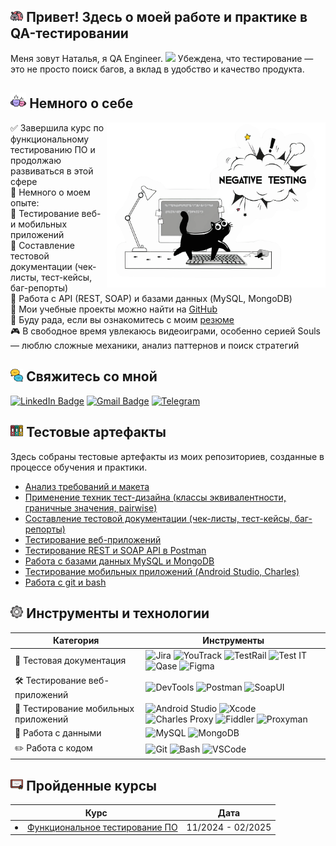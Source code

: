 
<h2><img width="4%" src="https://github.com/TaranenkoNatalia/TaranenkoNatalia/blob/main/attachments/ladybug.png"> Привет! Здесь о моей работе и практике в QA-тестировании </h2>
<p>Меня зовут Наталья, я QA Engineer. <img src="https://media.giphy.com/media/WUlplcMpOCEmTGBtBW/giphy.gif" width="30">    
Убеждена, что тестирование — это не просто поиск багов, а вклад в удобство и качество продукта.</p> 

### <h2> <img width="5%" src="https://github.com/TaranenkoNatalia/TaranenkoNatalia/blob/main/attachments/coffee.png">   Немного о себе</h2>
<img align="right" src="https://github.com/TaranenkoNatalia/TaranenkoNatalia/blob/main/attachments/negativetesting.png" width="350"> 

✅ Завершила курс по функциональному тестированию ПО и продолжаю развиваться в этой сфере   
📌 Немного о моем опыте:   
🔹 Тестирование веб- и мобильных приложений  
🔹 Составление тестовой документации (чек-листы, тест-кейсы, баг-репорты)   
🔹 Работа с API (REST, SOAP) и базами данных (MySQL, MongoDB)  
📂 Мои учебные проекты можно найти на [GitHub](#тестовые-артефакты)   
📄 Буду рада, если вы ознакомитесь с моим [резюме](https://drive.google.com/file/d/17hLDUg8vZikjEJfMa-6EJSC_k0NpqeU3/view?usp=sharing)  
🎮  В свободное время увлекаюсь видеоиграми, особенно серией Souls — люблю сложные механики, анализ паттернов и поиск стратегий 

### <h2> <img width="4%" src="https://github.com/TaranenkoNatalia/TaranenkoNatalia/blob/main/attachments/chat.png">  Свяжитесь со мной</h2>
[![LinkedIn Badge](https://img.shields.io/badge/-linkedin-blue?style=flat&logo=LinkedIn&logoColor=white)](https://www.linkedin.com/in/nataliataranenko/)
[![Gmail Badge](https://img.shields.io/badge/-Gmail-red?style=flat&logo=Gmail&logoColor=white)](mailto:nataliataranenko.work@gmail.com) [![Telegram](https://img.shields.io/badge/-Telegram-blue?style=flat&logo=telegram&logoColor=white)](https://t.me/natalkoos)

### <h2 id="тестовые-артефакты"> <img width="4%" src="https://github.com/TaranenkoNatalia/TaranenkoNatalia/blob/main/attachments/archives.png"> Тестовые артефакты</h2>

Здесь собраны тестовые артефакты из моих репозиториев, созданные в процессе обучения и практики.
 <ul>
<li>  <a href="https://github.com/TaranenkoNatalia/theory">Анализ требований и макета</a>  </li>
<li>  <a href="https://github.com/TaranenkoNatalia/design">Применение техник тест-дизайна (классы эквивалентности, граничные значения, pairwise)</a>  </li>
<li>  <a href="https://github.com/TaranenkoNatalia/docs">Составление тестовой документации (чек-листы, тест-кейсы, баг-репорты)</a>  </li>
<li>  <a href="https://github.com/TaranenkoNatalia/web">Тестирование веб-приложений</a>  </li>
<li>  <a href="https://github.com/TaranenkoNatalia/api">Тестирование REST и SOAP API в Postman </a>   </li>
<li> <a href="https://github.com/TaranenkoNatalia/database">Работа с базами данных MySQL и MongoDB</a>   </li>
<li>  <a href="https://github.com/TaranenkoNatalia/mobile"> Тестирование мобильных приложений (Android Studio, Charles)</a>   </li>
<li> <a href="https://github.com/TaranenkoNatalia/git_bash">Работа с git и bash</a>  </li>
</ul>

### <h2> <img width="4%" src="https://github.com/TaranenkoNatalia/TaranenkoNatalia/blob/main/attachments/cogwheel.png">   Инструменты и технологии</h2>

| Категория | Инструменты |
|-----------|------------|
| 📄 Тестовая документация | ![Jira](https://img.shields.io/badge/-Jira-0052CC?style=flat-square&logo=jira&logoColor=white) ![YouTrack](https://img.shields.io/badge/-YouTrack-CC317C?style=flat-square&logo=youtrack&logoColor=white) ![TestRail](https://img.shields.io/badge/-TestRail-00A300?style=flat-square) ![Test IT](https://img.shields.io/badge/-Test_IT-0052CC?style=flat-square&color=0052CC&logoColor=white) ![Qase](https://img.shields.io/badge/-Qase-232F3E?style=flat-square) ![Figma](https://img.shields.io/badge/-Figma-F24E1E?style=flat-square&logo=figma&logoColor=white) |
| 🛠 Тестирование веб-приложений | ![DevTools](https://img.shields.io/badge/-DevTools-4285F4?style=flat-square&logo=googlechrome&logoColor=white) ![Postman](https://img.shields.io/badge/-Postman-FF6C37?style=flat-square&logo=postman&logoColor=white) ![SoapUI](https://img.shields.io/badge/-SoapUI-6DB33F?style=flat-square) |
| 📱 Тестирование мобильных приложений | ![Android Studio](https://img.shields.io/badge/-Android_Studio-3DDC84?style=flat-square&logo=androidstudio&logoColor=white) ![Xcode](https://img.shields.io/badge/-Xcode-1575F9?style=flat-square&logo=xcode&logoColor=white) ![Charles Proxy](https://img.shields.io/badge/-Charles_Proxy-555555?style=flat-square) ![Fiddler](https://img.shields.io/badge/-Fiddler-008000?style=flat-square) ![Proxyman](https://img.shields.io/badge/-Proxyman-6E5494?style=flat-square) |
| 💾 Работа с данными | ![MySQL](https://img.shields.io/badge/-MySQL-4479A1?style=flat-square&logo=mysql&logoColor=white) ![MongoDB](https://img.shields.io/badge/-MongoDB-47A248?style=flat-square&logo=mongodb&logoColor=white) |
| ✏️ Работа с кодом | ![Git](https://img.shields.io/badge/-Git-F05032?style=flat-square&logo=git&logoColor=white) ![Bash](https://img.shields.io/badge/-Bash-4EAA25?style=flat-square&logo=gnubash&logoColor=white) ![VSCode](https://img.shields.io/badge/-VS_Code-007ACC?style=flat-square&logo=visualstudiocode&logoColor=white) |

### <h2> <img width="4%" src="https://github.com/TaranenkoNatalia/TaranenkoNatalia/blob/main/attachments/certification.png">   Пройденные курсы</h2>

| Курс                                                            | Дата              |
| ----------------------------------------------------------------| :---------------: |
|<li>  <a href="https://drive.google.com/file/d/1YegAvQr1IS6ub6AByhxq-jjgOWA8X8st/view?usp=sharing">Функциональное тестирование ПО</li> | 11/2024 - 02/2025 |




